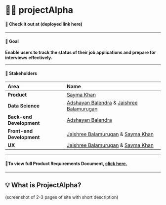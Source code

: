 # :briefcase::pencil: projectAlpha 


#### :round_pushpin: Check it out at (deployed link here)
---
#### :goal_net: Goal

**Enable users to track the status of their job applications and prepare for interviews effectively.**

---
#### :handshake: **Stakeholders**

| Area        | Name           |
| :------------- |:-------------| 
| **Product** | [Sayma Khan](https://saymaakhan.github.io/) | 
| **Data Science**        | [Adshayan Balendra](https://adshayanb.github.io/) & [Jaishree Balamurugan](https://jaishreebala.com/) |
| **Back-end Development** | [Adshayan Balendra](https://adshayanb.github.io/) |  
| **Front-end Development** | [Jaishree Balamurugan](https://jaishreebala.com/) & [Sayma Khan](https://saymaakhan.github.io/) | 
| **UX** | [Jaishree Balamurugan](https://jaishreebala.com/) & [Sayma Khan](https://saymaakhan.github.io/) |

---

#### :open_file_folder:To view full Product Requirements Document, [click here.](https://www.youtube.com/watch?v=dQw4w9WgXcQ)
---

## :bulb: What is ProjectAlpha?
(screenshot of 2-3 pages of site with short description)


